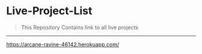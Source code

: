 # Live-Project-List
>This Repository Contains link to all live projects
***
https://arcane-ravine-46142.herokuapp.com/
